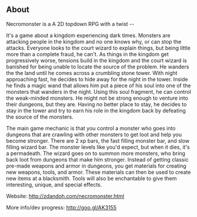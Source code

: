 About
----------------------------------------------

Necromonster is a A 2D topdown RPG with a twist --

It's a game about a kingdom experiencing dark times. Monsters are attacking people in the kingdom and no one knows why, or can stop the attacks. Everyone looks to the court wizard to explain things, but being little more than a complete fraud, he can't. As things in the kingdom get progressively worse, tensions build in the kingdom and the court wizard is banished for being unable to locate the source of the problem. He wanders the the land until he comes across a crumbling stone tower. With night approaching fast, he decides to hide away for the night in the tower. Inside he finds a magic wand that allows him put a piece of his soul into one of the monsters that wanders in the night. Using this soul fragment, he can control the weak-minded monsters. He might not be strong enough to venture into their dungeons, but they are. Having no better place to stay, he decides to stay in the tower and try to earn his role in the kingdom back by defeating the source of the monsters.

The main game mechanic is that you control a monster who goes into dungeons that are crawling with other monsters to get loot and help you become stronger. There are 2 xp bars, the fast filling monster bar, and slow filling wizard bar. The monster levels like you'd expect, but when it dies, it's a permadeath. The wizard goes on to summon more monsters, who bring back loot from dungeons that make him stronger. Instead of getting classic pre-made weapons and armor in dungeons, you get materials for creating new weapons, tools, and armor. These materials can then be used to create new items at a blacksmith. Tools will also be enchantable to give them interesting, unique, and special effects.

Website: http://zdandoh.com/necromonster.html

More info/dev progress: http://goo.gl/AK3155
